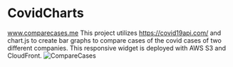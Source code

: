 # CovidCharts
www.comparecases.me
This project utilizes https://covid19api.com/ and chart.js to create bar graphs to compare cases of the covid cases of two different companies.
This responsive widget is deployed with AWS S3 and CloudFront.
![CompareCases](https://user-images.githubusercontent.com/56407501/107500132-d0908a80-6b63-11eb-9bd2-fbc79408093e.gif)

